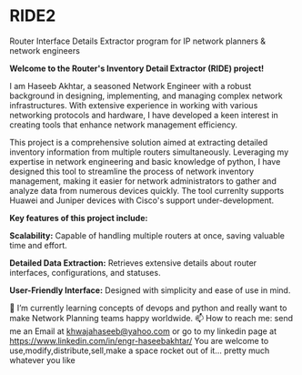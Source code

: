 # RIDE2
Router Interface Details Extractor program for IP network planners &amp; network engineers

**Welcome to the Router's Inventory Detail Extractor (RIDE) project!**

I am Haseeb Akhtar, a seasoned Network Engineer with a robust background in designing, implementing, and managing complex network infrastructures. With extensive experience in working with various networking protocols and hardware, I have developed a keen interest in creating tools that enhance network management efficiency.

This project is a comprehensive solution aimed at extracting detailed inventory information from multiple routers simultaneously. Leveraging my expertise in network engineering and basic knowledge of python, I have designed this tool to streamline the process of network inventory management, making it easier for network administrators to gather and analyze data from numerous devices quickly. The tool currenlty supports Huawei and Juniper devices with Cisco's support under-development.

**Key features of this project include:**

**Scalability:** Capable of handling multiple routers at once, saving valuable time and effort.

**Detailed Data Extraction:** Retrieves extensive details about router interfaces, configurations, and statuses.

**User-Friendly Interface:** Designed with simplicity and ease of use in mind.

🌱 I’m currently learning concepts of devops and python and really want to make Network Planning teams happy worldwide. 📫 How to reach me: send me an Email at khwajahaseeb@yahoo.com or go to my linkedin page at https://www.linkedin.com/in/engr-haseebakhtar/ You are welcome to use,modify,distribute,sell,make a space rocket out of it... pretty much whatever you like
